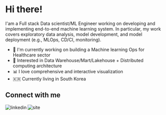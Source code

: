 # **Hi there!** 

I'am a Full stack Data scientist/ML Engineer working on developing and implementing end-to-end machine learning system. In particular, my work covers exploratory data analysis, model development, and model deployment (e.g., MLOps, CD/CI, monitoring).

- 🔭 I'm currently working on building a Machine learning Ops for Healthcare sector
- 🌱 Interested in Data Warehouse/Mart/Lakehouse + Distributed computing architecture
- 📊 I love comprehensive and interactive visualization
- 🇰🇷  Currently living in South Korea

## Connect with me

[<img align="left" alt="linkedin" src="https://img.shields.io/badge/LinkedIn-0077B5?style=for-the-badge&logo=linkedin&logoColor=white" />](https://www.linkedin.com/in/hattajr/)
[<img align="left" alt="site" src="https://img.shields.io/badge/website-000000?style=for-the-badge&logo=About.me&logoColor=white" />](https://hattajr.github.io/)


